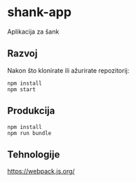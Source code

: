 # shank-app

Aplikacija za šank

## Razvoj

Nakon što klonirate ili ažurirate repozitorij:

```
npm install
npm start
```

## Produkcija

```
npm install
npm run bundle
```

## Tehnologije

https://webpack.js.org/
